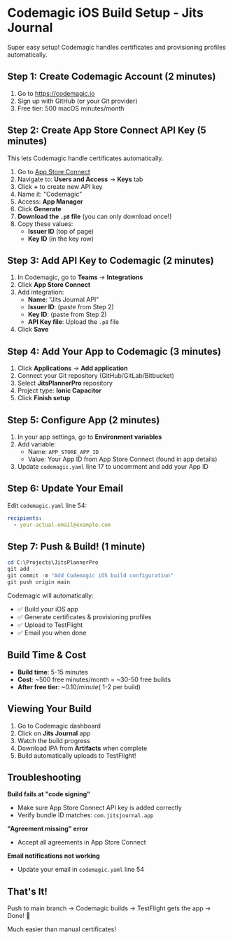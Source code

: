 # Codemagic iOS Build Setup - Jits Journal

Super easy setup! Codemagic handles certificates and provisioning profiles automatically.

## Step 1: Create Codemagic Account (2 minutes)

1. Go to https://codemagic.io
2. Sign up with GitHub (or your Git provider)
3. Free tier: 500 macOS minutes/month

## Step 2: Create App Store Connect API Key (5 minutes)

This lets Codemagic handle certificates automatically.

1. Go to [App Store Connect](https://appstoreconnect.apple.com)
2. Navigate to: **Users and Access** → **Keys** tab
3. Click **+** to create new API key
4. Name it: "Codemagic"
5. Access: **App Manager**
6. Click **Generate**
7. **Download the `.p8` file** (you can only download once!)
8. Copy these values:
   - **Issuer ID** (top of page)
   - **Key ID** (in the key row)

## Step 3: Add API Key to Codemagic (2 minutes)

1. In Codemagic, go to **Teams** → **Integrations**
2. Click **App Store Connect**
3. Add integration:
   - **Name**: "Jits Journal API"
   - **Issuer ID**: (paste from Step 2)
   - **Key ID**: (paste from Step 2)
   - **API Key file**: Upload the `.p8` file
4. Click **Save**

## Step 4: Add Your App to Codemagic (3 minutes)

1. Click **Applications** → **Add application**
2. Connect your Git repository (GitHub/GitLab/Bitbucket)
3. Select **JitsPlannerPro** repository
4. Project type: **Ionic Capacitor**
5. Click **Finish setup**

## Step 5: Configure App (2 minutes)

1. In your app settings, go to **Environment variables**
2. Add variable:
   - Name: `APP_STORE_APP_ID`
   - Value: Your App ID from App Store Connect (found in app details)
3. Update `codemagic.yaml` line 17 to uncomment and add your App ID

## Step 6: Update Your Email

Edit `codemagic.yaml` line 54:
```yaml
recipients:
  - your-actual-email@example.com
```

## Step 7: Push & Build! (1 minute)

```powershell
cd C:\Projects\JitsPlannerPro
git add .
git commit -m "Add Codemagic iOS build configuration"
git push origin main
```

Codemagic will automatically:
- ✅ Build your iOS app
- ✅ Generate certificates & provisioning profiles
- ✅ Upload to TestFlight
- ✅ Email you when done

## Build Time & Cost

- **Build time**: 5-15 minutes
- **Cost**: ~500 free minutes/month = ~30-50 free builds
- **After free tier**: ~$0.10/minute (~$1-2 per build)

## Viewing Your Build

1. Go to Codemagic dashboard
2. Click on **Jits Journal** app
3. Watch the build progress
4. Download IPA from **Artifacts** when complete
5. Build automatically uploads to TestFlight!

## Troubleshooting

**Build fails at "code signing"**
- Make sure App Store Connect API key is added correctly
- Verify bundle ID matches: `com.jitsjournal.app`

**"Agreement missing" error**
- Accept all agreements in App Store Connect

**Email notifications not working**
- Update your email in `codemagic.yaml` line 54

## That's It!

Push to main branch → Codemagic builds → TestFlight gets the app → Done! 🎉

Much easier than manual certificates!
